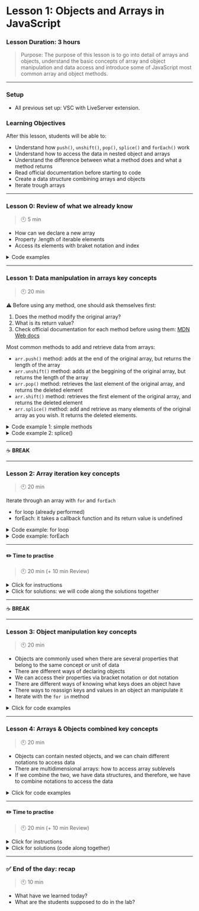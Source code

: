 # Lesson 1: Objects and Arrays in JavaScript

### Lesson Duration: 3 hours

> Purpose: The purpose of this lesson is to go into detail of arrays and objects, understand the basic concepts of array and object manipulation and data access and introduce some of JavaScript most common array and object methods.

---

### Setup

- All previous set up: VSC with LiveServer extension.

### Learning Objectives

After this lesson, students will be able to:

- Understand how <code>push()</code>, <code>unshift()</code>, <code>pop()</code>, <code>splice()</code> and <code>forEach()</code> work
- Understand how to access the data in nested object and arrays
- Understand the difference between what a method does and what a method returns
- Read official documentation before starting to code
- Create a data structure combining arrays and objects
- Iterate trough arrays

---

### Lesson 0: Review of what we already know

> :clock10: 5 min

- How can we declare a new array
- Property .length of iterable elements
- Access its elements with braket notation and index

<details>
  <summary> Code examples </summary>

```javascript
// Name should be written in plural
const fruits = []

// We can access data with bracket notation
console.log(fruits[0])

// Check length property
console.log(fruits.length)
```

</details>

---

### Lesson 1: Data manipulation in arrays key concepts

> :clock10: 20 min

⚠️ Before using any method, one should ask themselves first:

1. Does the method modify the original array?
2. What is its return value?
3. Check official documentation for each method before using them: [MDN Web docs](https://developer.mozilla.org/en-US/)

Most common methods to add and retrieve data from arrays:

- <code>arr.push()</code> method: adds at the end of the original array, but returns the length of the array
- <code>arr.unshift()</code> method: adds at the beggining of the original array, but returns the length of the array
- <code>arr.pop()</code> method: retrieves the last element of the original array, and returns the deleted element
- <code>arr.shift()</code> method: retrieves the first element of the original array, and returns the deleted element
- <code>arr.splice()</code> method: add and retrieve as many elements of the original array as you wish. It returns the deleted elements.

<details>
  <summary> Code example 1: simple methods </summary>

```javascript
const students = ['Elisa', 'Guillem']

function updateStudentDatabase() {
  let student = prompt("What's your name?")
  students.push(student)
  return students
}

updateStudentDatabase() // Call the function
students.unshift('Marina')
console.log(students) // Check what happened
students.pop()
console.log(students) // Check what happened
students.shift()
console.log(students) // Check what happened
```

</details>
<details>
  <summary> Code example 2: splice() </summary>

```javascript
const favFoods = ['pizza', 'icecream', 'pasta', 'avocado']

// Two parameters: where do I start deleting (index), how many I delete
favFoods.splice(1, 1)

// Three parameters: where do I start deleting, how many I delete, what I add instead
favFoods.splice(0, 1, 'salad')

// I can access the last element with length -1
favFoods.splice(favFoods.length - 1, 1, 'apple')

// What If I don't know the index of the element I want to retrieve?
let index = favFoods.indexOf('pasta')
console.log(index)
favFoods.splice(index, 1)
```

</details>

---

:coffee: **BREAK**

---

### Lesson 2: Array iteration key concepts

> :clock10: 20 min

Iterate through an array with <code>for</code> and <code>forEach</code>

- for loop (already performed)
- forEach: it takes a callback function and its return value is undefined

<details>
  <summary> Code example: for loop </summary>

```javascript
const arrayNames = ['Pedro', 'Jake', 'Joan']
for (let i = 0; i < arrayNames.length; i++) {
  console.log(arrayNames[i])
}
```

</details>

<details>
  <summary> Code example: forEach </summary>

```javascript
const arrayNames = ['Pedro', 'Jake', 'Joan']

// It takes a callback function
arrayNames.forEach(function (name) {
  console.log(name)
})

// I can also write the callback function as an arrow function (ES6)
arrayNames.forEach((name) => console.log(`Hello ${name}!`))

// I can manipulate arrays from within
const copyOfNames = []
arrayNames.forEach((name) => copyOfNames.push(name))
console.log(copyOfNames)

// I can perform more complex operations combining the forEach method with other elements (methods or properties)
const students = [
  'Kwabena',
  'Guillem',
  'Daniel',
  'Josep',
  'Elisa',
  'Elo',
  'Carlos',
]
const dropOuts = ['Guillem', 'Josep']
dropOuts.forEach((student) => {
  const indexOfDropOut = students.indexOf(student)
  students.splice(indexOfDropOut, 1)
})
console.log(students)
```

</details>

---

#### :pencil2: Time to practise

> :clock10: 20 min (+ 10 min Review)

<details>
  <summary> Click for instructions </summary>

- Fork the following replit [Array practise](https://replit.com/@AlejandraBausa/ArrayPractice#script.js).

</details>

<details>
  <summary> Click for solutions: we will code along the solutions together </summary>

```javascript
// SOLUTIONS

// 1.1.
animals.shift()
// 1.2.
animals.pop()
// 1.3.
animals.splice(2, 1)
// 1.4.
animals.unshift('iguana')

// 2.1.
numbers.forEach((number) => console.log(`You have ${number} euros!`))
// 2.2.
const newNumbers = []
// 2.3.
numbers.forEach((number) => newNumbers.push(number * 2))
// 2.4.
const allTheNumbers = numbers.concat(newNumbers)

// 3.1.
letters.reverse()
// 3.2.
letters.includes('c')
```

</details>

---

:coffee: **BREAK**

---

### Lesson 3: Object manipulation key concepts

> :clock10: 20 min

- Objects are commonly used when there are several properties that belong to the same concept or unit of data
- There are different ways of declaring objects
- We can access their properties via bracket notation or dot notation
- There are different ways of knowing what keys does an object have
- There ways to reassign keys and values in an object an manipulate it
- Iterate with the <code>for in</code> method

<details>
  <summary> Click for code examples</summary>

```javascript
const student = {}
const student = new Object()
const student = {
  // Key: value
  name: 'Olivia',
  age: 32,
  level: 'intermediate',
  scholarship: true,
}
```

```javascript
// Bracket notation
console.log(student['age'])
// Dot notation
console.log(student.age);
}
```

```javascript
console.log(Object.keys(student)); // Returns a key array
}
```

```javascript
// Add properties or reassign them

// Via dot notation
student.phone = 637129070;
// Via bracket notation
student['lastName'] = 'Dunham';
}
```

```javascript
// Add properties or reassign them

// Via dot notation
student.phone = 637129070;
// Via bracket notation
student['lastName'] = 'Dunham';
}
```

```javascript
for (let key in student) {
  console.log(key)
}
```

</details>

---

### Lesson 4: Arrays & Objects combined key concepts

> :clock10: 20 min

- Objects can contain nested objects, and we can chain different notations to access data
- There are multidimensional arrays: how to access array sublevels
- If we combine the two, we have data structures, and therefore, we have to combine notations to access the data

<details>
  <summary> Click for code examples</summary>

```javascript
const school = {
  address: {
    street: 'Fake St',
    number: 34,
  },
  contact: {
    phone: 934561278,
    email: 'school@edu.com',
  },
}

// Access the email property
school.contact.email
```

```javascript
const groups = [
  ['Harry', 'Ron', 'Hermione'],
  ['Draco', 'Crab', 'Goyle'],
  ['Luna', 'Ginny', 'Neville'],
]

// Access the 'Crab' string:
groups[1][1]
```

```javascript
const classRoom = {
  teacher: {
    firstName: 'Marcelino',
    lastName: 'Padberg',
    age: 25,
    specialty: 'WEB DEV',
  },
  students: [
    { firstName: 'Aliyah', lastName: 'Schulist', age: 18 },
    { firstName: 'Cleveland', lastName: 'Towne', age: 28 },
    { firstName: 'Jan', lastName: 'Quitzon', age: 18 },
    { firstName: 'Alaina', lastName: 'Runolfsdottir', age: 18 },
    { firstName: 'Gerhard', lastName: 'Bergstrom', age: 23 },
  ],
}

// Access the last name of the student Jan
classRoom.students[2].lastName

// To modify an element we can simply reassign it:
classRoom.teacher.specialty = classRoom.teacher.specialty.toLowerCase()
console.log(classRoom)
```

</details>

---

#### :pencil2: Time to practise

> :clock10: 20 min (+ 10 min Review)

<details>
  <summary> Click for instructions </summary>

- Fork the following replit [Object and array practise](https://replit.com/@AlejandraBausa/ObjectPractice#script.js).
</details>
<details>
  <summary> Click for solutions (code along together) </summary>

```javascript
// Solutions

// 1.1.
restaurants[2].address.street

// 1.2.
restaurants[0].cuisine[0]

// 1.3.
restaurants[1].cuisine.forEach((elem) => console.log(elem))

// 1.4.
restaurants[0].isAccessible = false
restaurants[1].isAccessible = false

// 1.5.
console.log('isAccessible' in restaurants[1])

// 1.6.
Object.keys(restaurants[2])

// 1.7.
function getRandomRestaurant() {
  const randomRestaurant =
    restaurants[Math.floor(Math.random() * restaurants.length)]
  return randomRestaurant
}
```

</details>

---

### ✅ End of the day: recap

> :clock10: 10 min

- What have we learned today?
- What are the students supposed to do in the lab?
